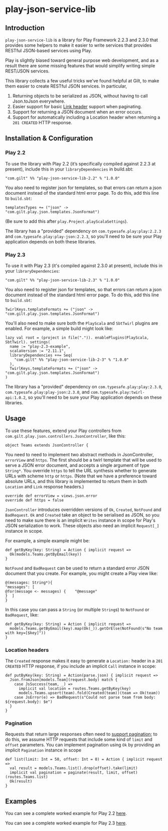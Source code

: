 
# play-json-service-lib

## Introduction

`play-json-service-lib` is a library for Play Framework 2.2.3 and 2.3.0 that provides some helpers to make it easier to write services that provides RESTful JSON-based services using Play.

Play is slightly biased toward general purpose web development, and as a result there are some missing features that would simplify writing simple REST/JSON services.

This library collects a few useful tricks we’ve found helpful at Gilt, to make them easier to create RESTful JSON services. In particular,

1. Returning objects to be serialized as JSON, without having to call Json.toJson everywhere.
2. Easier support for basic [Link header](http://tools.ietf.org/html/rfc5988#section-5) support when paginating.
3. Support for returning a JSON document when an error occurs.
4. Support for automatically including a Location header when returning a `201 CREATED` HTTP response.

## Installation & Configuration

### Play 2.2

To use the library with Play 2.2 (it’s specifically compiled against 2.2.3 at present), include this in your `libraryDependencies` in build.sbt:

    "com.gilt" %% "play-json-service-lib-2.2" % "1.0.0"

You also need to register json for templates, so that errors can return a json document instead of the standard html error page. To do this, add this line to `build.sbt`:

    templatesTypes += ("json" -> "com.gilt.play.json.templates.JsonFormat")

(Be sure to add this after `play.Project.playScalaSettings`).

The library has a "provided" dependency on `com.typesafe.play:play:2.2.3` and `com.typesafe.play:play-json:2.2.3`, so you'll need to be sure your Play application depends on both these libraries.

### Play 2.3

To use it with Play 2.3 (it's compiled against 2.3.0 at present), include this in your `libraryDependencies`:

    "com.gilt" %% "play-json-service-lib-2.3" % "1.0.0"

You also need to register json for templates, so that errors can return a json document instead of the standard html error page. To do this, add this line to `build.sbt`:

    TwirlKeys.templateFormats += ("json" -> "com.gilt.play.json.templates.JsonFormat")

You'll also need to make sure both the `PlayScala` and `SbtTwirl` plugins are enabled.  For example, a simple build might look like:

    lazy val root = (project in file(".")). enablePlugins(PlayScala, SbtTwirl). settings(
      name := "play-2.3-example",
      scalaVersion := "2.11.1",
      libraryDependencies ++= Seq(
        "com.gilt" %% "play-json-service-lib-2-3" % "1.0.0"
      ),
      TwirlKeys.templateFormats += ("json" -> "com.gilt.play.json.templates.JsonFormat")
    )

The library has a "provided" dependency on `com.typesafe.play:play:2.3.0`, `com.typesafe.play:play-json:2.3.0`, and `com.typesafe.play:twirl-api:1.0.2`, so you'll need to be sure your Play application depends on these libraries.

## Usage

To use these features, extend your Play controllers from `com.gilt.play.json.controllers.JsonController`, like this:

    object Teams extends JsonController {

You need to need to implement two abstract methods in JsonController, `errorView` and `https`.  The first should be a twirl template that will be used to serve a JSON error document, and accepts a single argument of type `String*`.  You override `https` to tell the URL synthesis whether to generate URLs with scheme `http` or `https`. (Note that we have a preference toward absolute URLs, and this library is implemented to return them in both `Location` and `Link` response headers.)

    override def errorView = views.json.error
    override def https = false

`JsonController` introduces overridden versions of `Ok`, `Created`, `NotFound` and `BadRequest`.  `Ok` and `Created` take an object to be serialised as JSON, so you need to make sure there is an implicit `Writes` instance in scope for Play's JSON serialization to work.  These objects also need an implicit `Request[_]` instance in scope.

For example, a simple example might be:

    def getByKey(key: String) = Action { implicit request =>
      Ok(models.Teams.getByEmail(key))
    }

`NotFound` and `BadRequest` can be used to return a standard error JSON document that you create.  For example, you might create a Play view like:

    @(messages: String*){
    "messages": [
    @for(message <- messages) {    "@message"
    }  ]
    }

In this case you can pass a `String` (or multiple `String`s) to `NotFound` or `BadRequest`, like:

    def getByKey(key: String) = Action { implicit request =>
      models.Teams.getByEmail(key).map(Ok(_)).getOrElse(NotFound(s"No team with key=[$key]"))
    }

### Location headers

The `Created` response makes it easy to generate a `Location:` header in a `201 CREATED` HTTP response, if you include an implicit `Call` instance in scope:

    def putByKey(key: String) = Action(parse.json) { implicit request =>
      Json.fromJson[models.Team](request.body) match {
        case JsSuccess(team, _) =>
          implicit val location = routes.Teams.getByKey(key)
          models.Teams.upsert(team).fold(Created(team))(team => Ok(team))
        case JsError(e) => BadRequest(s"Could not parse team from body: ${request.body}: $e")
      }
    }

### Pagination

Requests that return large responses often need to [support pagination](http://tools.ietf.org/html/rfc5988#section-5); to do this, we assume HTTP requests that include some kind of `limit` and `offset` parameters. You can implement pagination using `Ok` by providing an implicit `Pagination` instance in scope

    def list(limit: Int = 50, offset: Int = 0) = Action { implicit request =>
      val result = models.Teams.list().drop(offset).take(limit)
      implicit val pagination = paginate(result, limit, offset)(routes.Teams.list)
      Ok(result)
    }

## Examples

You can see a complete worked example for Play 2.2 [here](https://github.com/gilt/play-json-service-lib/tree/master/play-2.2-example).

You can see a complete worked example for Play 2.3 [here](https://github.com/gilt/play-json-service-lib/tree/master/play-2.3-example).
